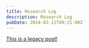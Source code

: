 ```yaml
---
title: Research Log
description: Research Log
pubDate: 2024-03-12T09:21:00Z
---
```


[This is a legacy post!](https://old.tjbai.com/-NslxwEs7KcZeMfuD8F0)
